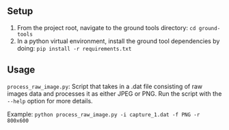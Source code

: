 ## Setup
1. From the project root, navigate to the ground tools directory: `cd ground-tools`
2. In a python virtual environment, install the ground tool dependencies by doing: `pip install -r requirements.txt`


## Usage
`process_raw_image.py`: Script that takes in a .dat file consisting of raw images data and processes it as either JPEG or PNG. Run the script with the `--help` option for more details.

Example: `python process_raw_image.py -i capture_1.dat -f PNG -r 800x600`
